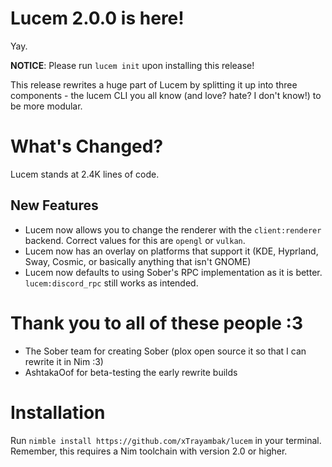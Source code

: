 # Lucem 2.0.0 is here!
Yay.

**NOTICE**: Please run `lucem init` upon installing this release!

This release rewrites a huge part of Lucem by splitting it up into three components - the lucem CLI you all know (and love? hate? I don't know!) to be more modular.

# What's Changed?
Lucem stands at 2.4K lines of code.

## New Features
* Lucem now allows you to change the renderer with the `client:renderer` backend. Correct values for this are `opengl` or `vulkan`.
* Lucem now has an overlay on platforms that support it (KDE, Hyprland, Sway, Cosmic, or basically anything that isn't GNOME)
* Lucem now defaults to using Sober's RPC implementation as it is better. `lucem:discord_rpc` still works as intended.

# Thank you to all of these people :3
* The Sober team for creating Sober (plox open source it so that I can rewrite it in Nim :3)
* AshtakaOof for beta-testing the early rewrite builds

# Installation
Run `nimble install https://github.com/xTrayambak/lucem` in your terminal. Remember, this requires a Nim toolchain with version 2.0 or higher.
